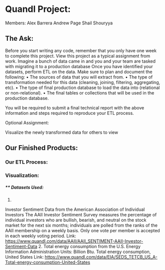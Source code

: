 # Quandl Project:
Members:
Alex Barrera
Andrew Page
Shail Shouryya

## The Ask:

Before you start writing any code, remember that you only have one week to complete this project. View this project as a typical assignment from work. Imagine a bunch of data came in and you and your team are tasked with migrating it to a production database
Once you have identified your datasets, perform ETL on the data. Make sure to plan and document the following:
•	The sources of data that you will extract from.
•	The type of transformation needed for this data (cleaning, joining, filtering, aggregating, etc).
•	The type of final production database to load the data into (relational or non-relational).
•	The final tables or collections that will be used in the production database.

You will be required to submit a final technical report with the above information and steps required to reproduce your ETL process.

Optional Assignment:

Visualize the newly transformed data for others to view

## Our Finished Products:

### Our ETL Process:

### Visualization:


##### ** Datasets Used:
1.
Investor Sentiment Data from the American Association of Individual Investors
The AAII Investor Sentiment Survey measures the percentage of individual investors who are bullish, bearish, and neutral on the stock market for the next six months; individuals are polled from the ranks of the AAII membership on a weekly basis. Only one vote per member is accepted in each weekly voting period.
Link: https://www.quandl.com/data/AAII/AAII_SENTIMENT-AAII-Investor-Sentiment-Data
2.
Total energy consumption from the U.S. Energy Information Administration
Units: Billion Btu. Total energy consumption, United States 
Link: https://www.quandl.com/data/EIA/SEDS_TETCB_US_A-Total-energy-consumption-United-States

